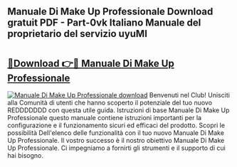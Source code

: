 ## Manuale Di Make Up Professionale Download gratuit PDF - Part-0vk Italiano Manuale del proprietario del servizio uyuMI

# <h2><a href="http://dfa4ohv.blite.top/?on=Manuale+Di+Make+Up+Professionale">🔗Download 👉🔴 Manuale Di Make Up Professionale</a></h2>

[![Manuale Di Make Up Professionale download](https://i.imgur.com/lujVjoI.png)](http://dfa4ohv.blite.top/?on=Manuale+Di+Make+Up+Professionale)
Benvenuti nel Club! Unisciti alla Comunità di utenti che hanno scoperto il potenziale del tuo nuovo REDDDDDDD con questa utile guida. Istruzioni di base Manuale Di Make Up Professionale questo manuale contiene istruzioni importanti per la configurazione e il funzionamento sicuri ed efficaci del prodotto. Scopri le possibilità Dell'elenco delle funzionalità con il tuo nuovo Manuale Di Make Up Professionale. Il vostro successo è il nostro obiettivo Manuale Di Make Up Professionale. Ci impegniamo a fornirti gli strumenti e il supporto di cui hai bisogno.
